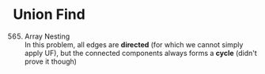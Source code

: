 # Union Find

565. Array Nesting  
In this problem, all edges are **directed** \(for which we cannot simply apply UF\), but the connected components always forms a **cycle** \(didn't prove it though\)



